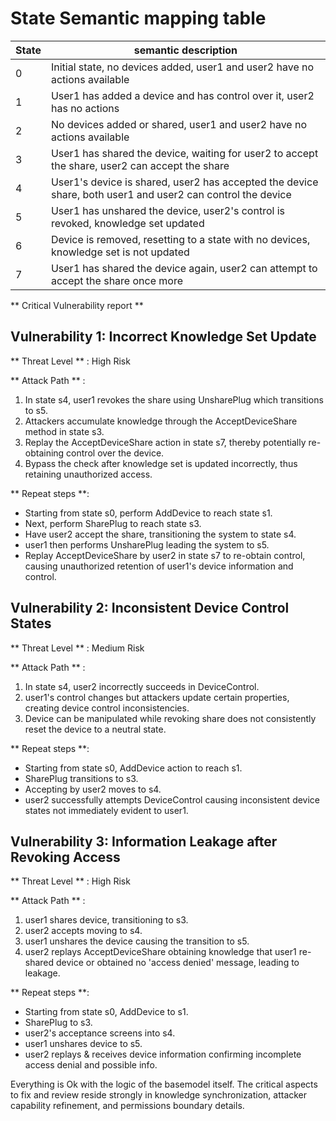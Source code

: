 # State Semantic mapping table

State | semantic description
-----|---------
0 | Initial state, no devices added, user1 and user2 have no actions available
1 | User1 has added a device and has control over it, user2 has no actions
2 | No devices added or shared, user1 and user2 have no actions available
3 | User1 has shared the device, waiting for user2 to accept the share, user2 can accept the share
4 | User1's device is shared, user2 has accepted the device share, both user1 and user2 can control the device
5 | User1 has unshared the device, user2's control is revoked, knowledge set updated
6 | Device is removed, resetting to a state with no devices, knowledge set is not updated
7 | User1 has shared the device again, user2 can attempt to accept the share once more

** Critical Vulnerability report **

## Vulnerability 1: Incorrect Knowledge Set Update

** Threat Level ** : High Risk

** Attack Path ** :
1. In state s4, user1 revokes the share using UnsharePlug which transitions to s5.
2. Attackers accumulate knowledge through the AcceptDeviceShare method in state s3.
3. Replay the AcceptDeviceShare action in state s7, thereby potentially re-obtaining control over the device.
4. Bypass the check after knowledge set is updated incorrectly, thus retaining unauthorized access.

** Repeat steps **:
- Starting from state s0, perform AddDevice to reach state s1.
- Next, perform SharePlug to reach state s3.
- Have user2 accept the share, transitioning the system to state s4.
- user1 then performs UnsharePlug leading the system to s5.
- Replay AcceptDeviceShare by user2 in state s7 to re-obtain control, causing unauthorized retention of user1's device information and control.

## Vulnerability 2: Inconsistent Device Control States

** Threat Level ** : Medium Risk

** Attack Path ** :
1. In state s4, user2 incorrectly succeeds in DeviceControl.
2. user1's control changes but attackers update certain properties, creating device control inconsistencies.
3. Device can be manipulated while revoking share does not consistently reset the device to a neutral state.

** Repeat steps **:
- Starting from state s0, AddDevice action to reach s1.
- SharePlug transitions to s3.
- Accepting by user2 moves to s4.
- user2 successfully attempts DeviceControl causing inconsistent device states not immediately evident to user1.

## Vulnerability 3: Information Leakage after Revoking Access

** Threat Level ** : High Risk

** Attack Path ** :
1. user1 shares device, transitioning to s3.
2. user2 accepts moving to s4.
3. user1 unshares the device causing the transition to s5.
4. user2 replays AcceptDeviceShare obtaining knowledge that user1 re-shared device or obtained no 'access denied' message, leading to leakage.

** Repeat steps **:
- Starting from state s0, AddDevice to s1.
- SharePlug to s3.
- user2's acceptance screens into s4.
- user1 unshares device to s5.
- user2 replays & receives device information confirming incomplete access denial and possible info.

Everything is Ok with the logic of the basemodel itself. The critical aspects to fix and review reside strongly in knowledge synchronization, attacker capability refinement, and permissions boundary details.